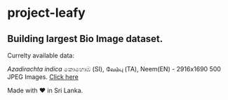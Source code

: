 # project-leafy

## Building largest Bio Image dataset.

Currelty available data:

*Azadirachta indica*  කොහොඹ (SI), வேம்பு (TA), Neem(EN) - 2916x1690 500 JPEG Images. [Click here](https://1drv.ms/u/s!Asqa_dm6rYv1bxZu9Tu4Hmm1iLs?e=X7M5hQ)


Made with ❤️ in Sri Lanka.